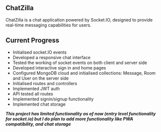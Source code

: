 ## ChatZilla

ChatZilla is a chat application powered by Socket.IO, designed to provide real-time messaging capabilities for users. 

## Current Progress

- Initialised socket.IO events
- Developed a responsive chat interface 
- Tested the working of socket events on both client and server side
- Developed interactive sign in and home pages
- Configured MongoDB cloud and initialised collections: Message, Room and User on the server side
- Initialised routes and controllers
- Implemented JWT auth
- API tested all routes
- Implemented signin/signup functionality
- Implemented chat storage


***This project has limited functionality as of now (entry level functionality for socket.io) but I do plan to add more functionality like PWA compatibility, and chat storage***